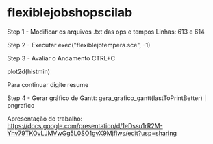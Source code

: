 # flexiblejobshopscilab

Step 1 - Modificar os arquivos .txt das ops e tempos 
Linhas: 613 e 614

Step 2 - Executar 
exec("flexiblejbtempera.sce", -1)

Step 3 - Avaliar o Andamento 
CTRL+C

plot2d(histmin)

Para continuar digite resume

Step 4 - Gerar gráfico de Gantt: 
gera_grafico_gantt(lastToPrintBetter) | pngrafico


Apresentação do trabalho: 
https://docs.google.com/presentation/d/1eDssu1rR2M-Yhv79TKOvLJMVwGg5L0SO1gvX9MjfIws/edit?usp=sharing
